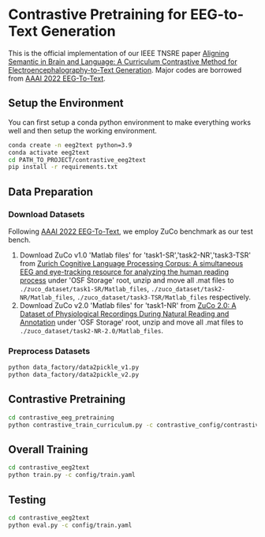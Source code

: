 # Contrastive Pretraining for EEG-to-Text Generation

This is the official implementation of our IEEE TNSRE paper [Aligning Semantic in Brain and Language: A Curriculum Contrastive Method for Electroencephalography-to-Text Generation](https://ieeexplore.ieee.org/abstract/document/10248031).
Major codes are borrowed from [AAAI 2022 EEG-To-Text](https://github.com/MikeWangWZHL/EEG-To-Text).

## Setup the Environment
You can first setup a conda python environment to make everything works well and then setup the working environment.
```bash
conda create -n eeg2text python=3.9
conda activate eeg2text
cd PATH_TO_PROJECT/contrastive_eeg2text
pip install -r requirements.txt
```

## Data Preparation

### Download Datasets
Following [AAAI 2022 EEG-To-Text](https://github.com/MikeWangWZHL/EEG-To-Text), we employ ZuCo benchmark as our test bench.

1. Download ZuCo v1.0 'Matlab files' for 'task1-SR','task2-NR','task3-TSR' from [Zurich Cognitive Language Processing Corpus: A simultaneous EEG and eye-tracking resource for analyzing the human reading process](https://osf.io/q3zws/files/) under 'OSF Storage' root, unzip and move all .mat files to `./zuco_dataset/task1-SR/Matlab_files`, `./zuco_dataset/task2-NR/Matlab_files`, `./zuco_dataset/task3-TSR/Matlab_files` respectively.
2. Download ZuCo v2.0 'Matlab files' for 'task1-NR' from [ZuCo 2.0: A Dataset of Physiological Recordings During Natural Reading and Annotation](https://osf.io/2urht/files/) under 'OSF Storage' root, unzip and move all .mat files to `./zuco_dataset/task2-NR-2.0/Matlab_files`.

### Preprocess Datasets
```bash
python data_factory/data2pickle_v1.py
python data_factory/data2pickle_v2.py
```


## Contrastive Pretraining

```bash
cd contrastive_eeg_pretraining
python contrastive_train_curriculum.py -c contrastive_config/contrastive_train.yaml
```

## Overall Training
```bash
cd contrastive_eeg2text
python train.py -c config/train.yaml
```


## Testing
```bash
cd contrastive_eeg2text
python eval.py -c config/train.yaml
```



   